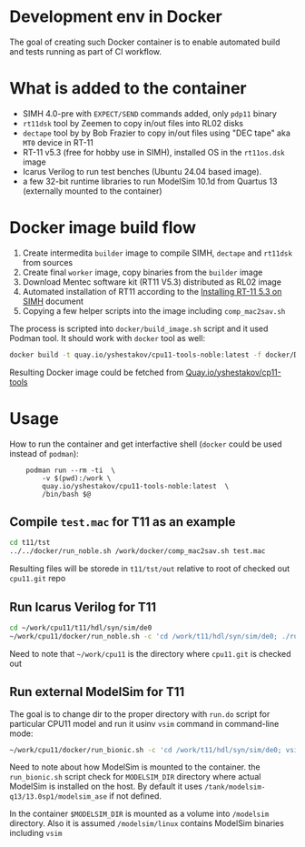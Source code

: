 # Development env in Docker
The goal of creating such Docker container is to enable automated build and
tests running as part of CI workflow.

# What is added to the container

* SIMH 4.0-pre with `EXPECT/SEND` commands added, only `pdp11` binary
* `rt11dsk` tool by Zeemen to copy in/out files into RL02 disks
* `dectape` tool by by Bob Frazier to copy in/out files using "DEC tape" aka `MT0` device in RT-11
* RT-11 v5.3 (free for hobby use in SIMH), installed OS in the `rt11os.dsk` image
* Icarus Verilog to run test benches (Ubuntu 24.04 based image).
* a few 32-bit runtime libraries to run ModelSim 10.1d from Quartus 13 (externally mounted to the container)

# Docker image build flow

1. Create intermedita `builder` image to compile SIMH, `dectape` and `rt11dsk` from sources
2. Create final `worker` image, copy binaries from the `builder` image
3. Download Mentec software kit (RT11 V5.3) distributed as RL02 image
4. Automated installation of RT11 according to the
   [Installing RT-11 5.3 on SIMH](https://gunkies.org/wiki/Installing_RT-11_5.3_on_SIMH) document
5. Copying a few helper scripts into the image including `comp_mac2sav.sh`

The process is scripted into `docker/build_image.sh` script and it used Podman tool.
It should work with `docker` tool as well:

```sh
docker build -t quay.io/yshestakov/cpu11-tools-noble:latest -f docker/Dockerfile.ubuntu-noble ./ 
```

Resulting Docker image could be fetched from 
[Quay.io/yshestakov/cp11-tools](https://quay.io/repository/yshestakov/cpu11-tools?tab=tags&tag=latest)

# Usage

How to run the container and get interfactive shell (`docker` could be used instead of `podman`):

```
    podman run --rm -ti  \
        -v $(pwd):/work \
        quay.io/yshestakov/cpu11-tools-noble:latest  \
        /bin/bash $@
```


## Compile `test.mac` for T11 as an example


```sh
cd t11/tst
../../docker/run_noble.sh /work/docker/comp_mac2sav.sh test.mac
```

Resulting files will be storede in `t11/tst/out` relative to root of checked out `cpu11.git` repo

## Run Icarus Verilog for T11

```sh
cd ~/work/cpu11/t11/hdl/syn/sim/de0
~/work/cpu11/docker/run_noble.sh -c 'cd /work/t11/hdl/syn/sim/de0; ./run_iverilog.sh'
```

Need to note that `~/work/cpu11` is the directory where `cpu11.git` is checked out


## Run external ModelSim for T11

The goal is to change dir to the proper directory with `run.do` script for particular CPU11 model
and run it usinv `vsim` command in command-line mode:

```sh
~/work/cpu11/docker/run_bionic.sh -c 'cd /work/t11/hdl/syn/sim/de0; vsim -c -onfinish exit -do "run.do" < /dev/null'
```

Need to note about how ModelSim is mounted to the container.
the `run_bionic.sh` script check for `MODELSIM_DIR` directory where actual ModelSim is installed on the host.
By default it uses `/tank/modelsim-q13/13.0sp1/modelsim_ase` if not defined.

In the container `$MODELSIM_DIR` is mounted as a volume into `/modelsim` directory.
Also it is assumed `/modelsim/linux` contains ModelSim binaries including `vsim`

